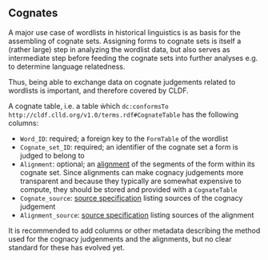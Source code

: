 ## Cognates

A major use case of wordlists in historical linguistics is as basis for the assembling of
cognate sets. Assigning forms to cognate sets is itself a (rather large) step
in analyzing the wordlist data, but also serves as intermediate step before
feeding the cognate sets into further analyses e.g. to determine language relatedness.

Thus, being able to exchange data on cognate judgements related to wordlists
is important, and therefore covered by CLDF.

A cognate table, i.e. a table ẁhich `dc:conformsTo` `http://cldf.clld.org/v1.0/terms.rdf#CognateTable` has
the following columns:
- `Word_ID`: required; a foreign key to the `FormTable` of the wordlist
- `Cognate_set_ID`: required; an identifier of the cognate set a form is judged to belong to
- `Alignment`: optional; an [alignment](http://cldf.clld.org/v1.0/terms.rdf#alignment) of the segments of the form within its cognate set. Since alignments can make cognacy judgements more transparent and because they typically are somewhat expensive to compute, they should be stored and provided with a `CognateTable`
- `Cognate_source`: [source specification](http://cldf.clld.org/v1.0/terms.rdf#source) listing sources of the cognacy judgement
- `Alignment_source`: [source specification](http://cldf.clld.org/v1.0/terms.rdf#source) listing sources of the alignment

It is recommended to add columns or other metadata describing the method used
for the cognacy judgenments and the alignments, but no clear standard for these
has evolved yet.
